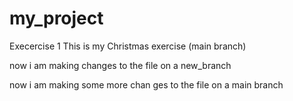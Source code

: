 # my_project
Execercise 1
This is my Christmas exercise (main branch)

now i am making changes to the file on a new_branch


now i am making some more chan
ges to the file on a main branch
